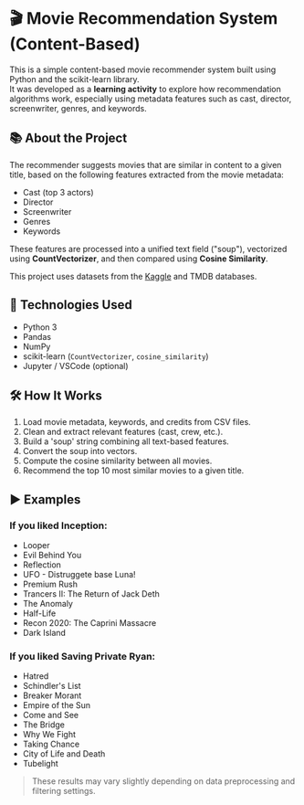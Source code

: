 # 🎬 Movie Recommendation System (Content-Based)

This is a simple content-based movie recommender system built using Python and the scikit-learn library.  
It was developed as a **learning activity** to explore how recommendation algorithms work, especially using metadata features such as cast, director, screenwriter, genres, and keywords.

## 📚 About the Project

The recommender suggests movies that are similar in content to a given title, based on the following features extracted from the movie metadata:
- Cast (top 3 actors)
- Director
- Screenwriter
- Genres
- Keywords

These features are processed into a unified text field ("soup"), vectorized using **CountVectorizer**, and then compared using **Cosine Similarity**.

This project uses datasets from the [Kaggle](https://www.kaggle.com/datasets/rounakbanik/the-movies-dataset?resource=download) and TMDB databases.

## 🧠 Technologies Used

- Python 3
- Pandas
- NumPy
- scikit-learn (`CountVectorizer`, `cosine_similarity`)
- Jupyter / VSCode (optional)

## 🛠️ How It Works

1. Load movie metadata, keywords, and credits from CSV files.
2. Clean and extract relevant features (cast, crew, etc.).
3. Build a 'soup' string combining all text-based features.
4. Convert the soup into vectors.
5. Compute the cosine similarity between all movies.
6. Recommend the top 10 most similar movies to a given title.

## ▶️ Examples

### If you liked **Inception**:

- Looper
- Evil Behind You
- Reflection
- UFO - Distruggete base Luna!
- Premium Rush
- Trancers II: The Return of Jack Deth
- The Anomaly
- Half-Life
- Recon 2020: The Caprini Massacre
- Dark Island

### If you liked **Saving Private Ryan**:

- Hatred
- Schindler's List
- Breaker Morant
- Empire of the Sun
- Come and See
- The Bridge
- Why We Fight
- Taking Chance
- City of Life and Death
- Tubelight

> These results may vary slightly depending on data preprocessing and filtering settings.
